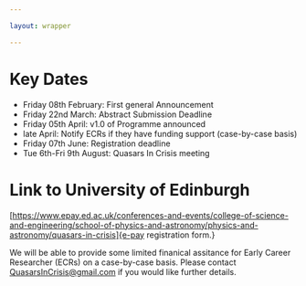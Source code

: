 ```yaml
---

layout: wrapper

---
```


# Key Dates

- Friday 08th February: First general Announcement
- Friday 22nd March: Abstract Submission Deadline
- Friday 05th April: v1.0 of Programme announced
- late April: Notify ECRs if they have funding support (case-by-case basis) 
- Friday 07th June: Registration deadline
- Tue 6th-Fri 9th August: Quasars In Crisis meeting

# Link to University of Edinburgh 
[https://www.epay.ed.ac.uk/conferences-and-events/college-of-science-and-engineering/school-of-physics-and-astronomy/physics-and-astronomy/quasars-in-crisis]{e-pay registration form.}


We will be able to provide some limited finanical assitance for
Early Career Researcher (ECRs) on a case-by-case basis. Please contact
[QuasarsInCrisis@gmail.com](mailto:quasarsincrisis@gmail.com)
if you would like further details. 
